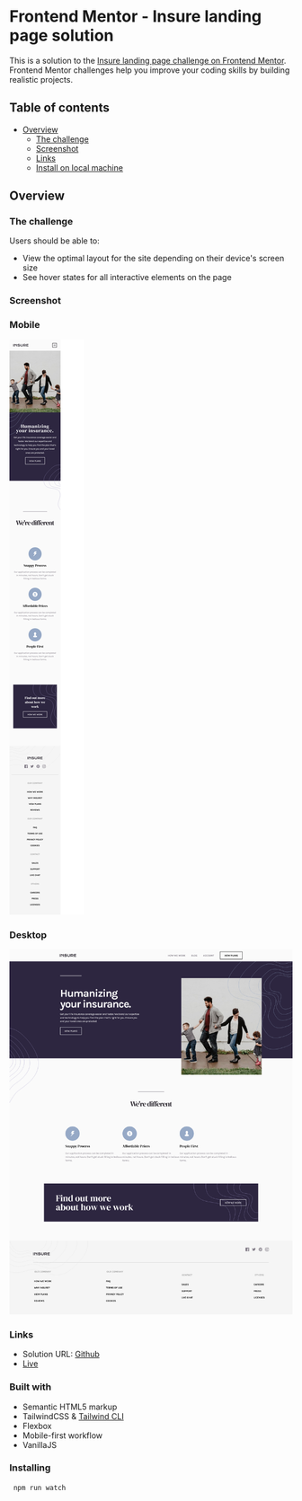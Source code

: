 # Frontend Mentor - Insure landing page solution

This is a solution to the [Insure landing page challenge on Frontend Mentor](https://www.frontendmentor.io/challenges/insure-landing-page-uTU68JV8). Frontend Mentor challenges help you improve your coding skills by building realistic projects. 

## Table of contents

- [Overview](#overview)
  - [The challenge](#the-challenge)
  - [Screenshot](#screenshot)
  - [Links](#links)
  - [Install on local machine](#Installing)

## Overview

### The challenge

Users should be able to:

- View the optimal layout for the site depending on their device's screen size
- See hover states for all interactive elements on the page

### Screenshot

### Mobile
![Responsive](./responsive.png)
### Desktop
![Desktop](./desktop.png)


### Links

- Solution URL: [Github](https://github.com/GokhanCerk/insure-landing-page)
- [Live](https://your-live-site-url.com)


### Built with

- Semantic HTML5 markup
- TailwindCSS & [Tailwind CLI](https://tailwindcss.com/docs/installation)
- Flexbox
- Mobile-first workflow
- VanillaJS

### Installing
````
 npm run watch

````